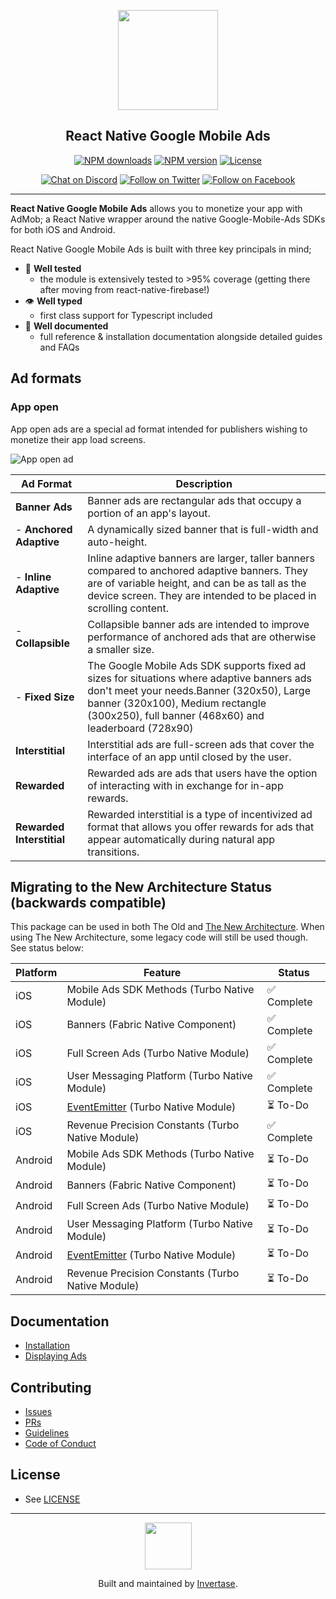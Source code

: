 <p align="center">
  <a href="https://docs.page/invertase/react-native-google-mobile-ads">
    <img width="160px" src="./docs/img/logo_admob_192px.svg"><br/>
  </a>
  <h2 align="center">React Native Google Mobile Ads</h2>
</p>

<p align="center">
  <a href="https://www.npmjs.com/package/react-native-google-mobile-ads"><img src="https://img.shields.io/npm/dm/react-native-google-mobile-ads.svg?style=flat-square" alt="NPM downloads"></a>
  <a href="https://www.npmjs.com/package/react-native-google-mobile-ads"><img src="https://img.shields.io/npm/v/react-native-google-mobile-ads.svg?style=flat-square" alt="NPM version"></a>
  <a href="/LICENSE"><img src="https://img.shields.io/npm/l/react-native-google-mobile-ads.svg?style=flat-square" alt="License"></a>
</p>

<p align="center">
  <a href="https://invertase.link/discord"><img src="https://img.shields.io/discord/295953187817521152.svg?style=flat-square&colorA=7289da&label=Chat%20on%20Discord" alt="Chat on Discord"></a>
  <a href="https://twitter.com/invertaseio"><img src="https://img.shields.io/twitter/follow/invertaseio.svg?style=flat-square&colorA=1da1f2&colorB=&label=Follow%20on%20Twitter" alt="Follow on Twitter"></a>
  <a href="https://www.facebook.com/groups/invertase.io"><img src="https://img.shields.io/badge/Follow%20on%20Facebook-4172B8?logo=facebook&style=flat-square&logoColor=fff" alt="Follow on Facebook"></a>
</p>

---

**React Native Google Mobile Ads** allows you to monetize your app with AdMob; a React Native wrapper around the native Google-Mobile-Ads SDKs for both iOS and Android.

React Native Google Mobile Ads is built with three key principals in mind;

- 🧪 **Well tested**
  - the module is extensively tested to >95% coverage (getting there after moving from react-native-firebase!)
- 👁 **Well typed**
  - first class support for Typescript included
- 📄 **Well documented**
  - full reference & installation documentation alongside detailed guides and FAQs

## Ad formats

### App open

App open ads are a special ad format intended for publishers wishing to monetize their app load screens.

![App open ad](https://developers.google.com/static/admob/images/app-open-ad.png)

| **Ad Format**             | **Description**                                                                                                                                                                                                                      |
| ------------------------- | ------------------------------------------------------------------------------------------------------------------------------------------------------------------------------------------------------------------------------------ |
| **Banner Ads**            | Banner ads are rectangular ads that occupy a portion of an app's layout.                                                                                                                                                             |
| - **Anchored Adaptive**   | A dynamically sized banner that is full-width and auto-height.                                                                                                                                                                       |
| - **Inline Adaptive**     | Inline adaptive banners are larger, taller banners compared to anchored adaptive banners. They are of variable height, and can be as tall as the device screen. They are intended to be placed in scrolling content.                 |
| - **Collapsible**         | Collapsible banner ads are intended to improve performance of anchored ads that are otherwise a smaller size.                                                                                                                        |
| - **Fixed Size**          | The Google Mobile Ads SDK supports fixed ad sizes for situations where adaptive banners ads don't meet your needs.Banner (320x50), Large banner (320x100), Medium rectangle (300x250), full banner (468x60) and leaderboard (728x90) |
| **Interstitial**          | Interstitial ads are full-screen ads that cover the interface of an app until closed by the user.                                                                                                                                    |
| **Rewarded**              | Rewarded ads are ads that users have the option of interacting with in exchange for in-app rewards.                                                                                                                                  |
| **Rewarded Interstitial** | Rewarded interstitial is a type of incentivized ad format that allows you offer rewards for ads that appear automatically during natural app transitions.                                                                            |

## Migrating to the New Architecture Status (backwards compatible)

This package can be used in both The Old and [The New Architecture](https://reactnative.dev/docs/the-new-architecture/landing-page).
When using The New Architecture, some legacy code will still be used though. See status below:

| Platform | Feature                                                                                                                                                        | Status      |
| -------- | -------------------------------------------------------------------------------------------------------------------------------------------------------------- | ----------- |
| iOS      | Mobile Ads SDK Methods (Turbo Native Module)                                                                                                                   | ✅ Complete |
| iOS      | Banners (Fabric Native Component)                                                                                                                              | ✅ Complete |
| iOS      | Full Screen Ads (Turbo Native Module)                                                                                                                          | ✅ Complete |
| iOS      | User Messaging Platform (Turbo Native Module)                                                                                                                  | ✅ Complete |
| iOS      | [EventEmitter](https://github.com/reactwg/react-native-new-architecture/blob/main/docs/turbo-modules.md#add-event-emitting-capabilities) (Turbo Native Module) | ⏳ To-Do    |
| iOS      | Revenue Precision Constants (Turbo Native Module)                                                                                                              | ✅ Complete |
| Android  | Mobile Ads SDK Methods (Turbo Native Module)                                                                                                                   | ⏳ To-Do    |
| Android  | Banners (Fabric Native Component)                                                                                                                              | ⏳ To-Do    |
| Android  | Full Screen Ads (Turbo Native Module)                                                                                                                          | ⏳ To-Do    |
| Android  | User Messaging Platform (Turbo Native Module)                                                                                                                  | ⏳ To-Do    |
| Android  | [EventEmitter](https://github.com/reactwg/react-native-new-architecture/blob/main/docs/turbo-modules.md#add-event-emitting-capabilities) (Turbo Native Module) | ⏳ To-Do    |
| Android  | Revenue Precision Constants (Turbo Native Module)                                                                                                              | ⏳ To-Do    |

## Documentation

- [Installation](https://docs.page/invertase/react-native-google-mobile-ads)
- [Displaying Ads](https://docs.page/invertase/react-native-google-mobile-ads/displaying-ads)

## Contributing

- [Issues](https://github.com/invertase/react-native-google-mobile-ads/issues)
- [PRs](https://github.com/invertase/react-native-google-mobile-ads/pulls)
- [Guidelines](https://github.com/invertase/react-native-google-mobile-ads/blob/main/CONTRIBUTING.md)
- [Code of Conduct](https://github.com/invertase/meta/blob/main/CODE_OF_CONDUCT.md)

## License

- See [LICENSE](/LICENSE)

---

<p align="center">
  <a href="https://invertase.io/?utm_source=readme&utm_medium=footer&utm_campaign=react-native-google-mobile-ads">
    <img width="75px" src="https://static.invertase.io/assets/invertase/invertase-rounded-avatar.png">
  </a>
  <p align="center">
    Built and maintained by <a href="https://invertase.io/?utm_source=readme&utm_medium=footer&utm_campaign=react-native-google-mobile-ads">Invertase</a>.
  </p>
</p>
